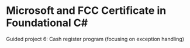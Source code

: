 # Microsoft and FCC Certificate in Foundational C\#  

Guided project 6: Cash register program (focusing on exception handling)
